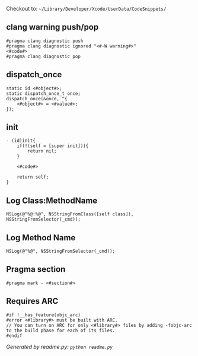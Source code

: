 Checkout to: `~/Library/Developer/Xcode/UserData/CodeSnippets/`

## clang warning push/pop

``` obj-c
#pragma clang diagnostic push
#pragma clang diagnostic ignored "<#-W warning#>"
<#code#>
#pragma clang diagnostic pop
```

## dispatch_once

``` obj-c
static id <#object#>;
static dispatch_once_t once;
dispatch_once(&once, ^{
    <#object#> = <#value#>;
});
```

## init

``` obj-c
- (id)init{
    if(!(self = [super init])){
        return nil;
    }

    <#code#>

    return self;
}
```

## Log Class:MethodName

``` obj-c
NSLog(@"%@:%@", NSStringFromClass([self class]), NSStringFromSelector(_cmd));
```

## Log Method Name

``` obj-c
NSLog(@"%@", NSStringFromSelector(_cmd));
```

## Pragma section

``` obj-c
#pragma mark - <#section#>
```

## Requires ARC

``` obj-c
#if !__has_feature(objc_arc)
#error <#library#> must be built with ARC.
// You can turn on ARC for only <#library#> files by adding -fobjc-arc to the build phase for each of its files.
#endif
```

*Generated by readme.py: `python readme.py`*
